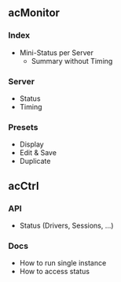 ## acMonitor
### Index
* Mini-Status per Server
    * Summary without Timing

### Server
* Status
* Timing

### Presets
* Display
* Edit & Save
* Duplicate

## acCtrl

### API
* Status (Drivers, Sessions, ...)

### Docs
* How to run single instance 
* How to access status
